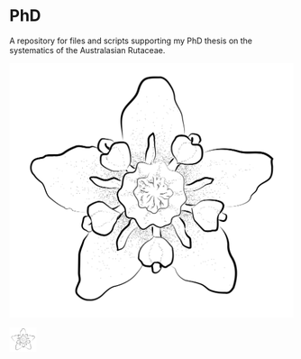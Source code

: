 # PhD
A repository for files and scripts supporting my PhD thesis on the systematics of the Australasian Rutaceae.


![tetxt](https://github.com/hkore1/PhD/blob/main/_bin/F_australis_flower.png)


<img src="https://github.com/hkore1/PhD/blob/main/_bin/F_australis_flower.png" width="48">
